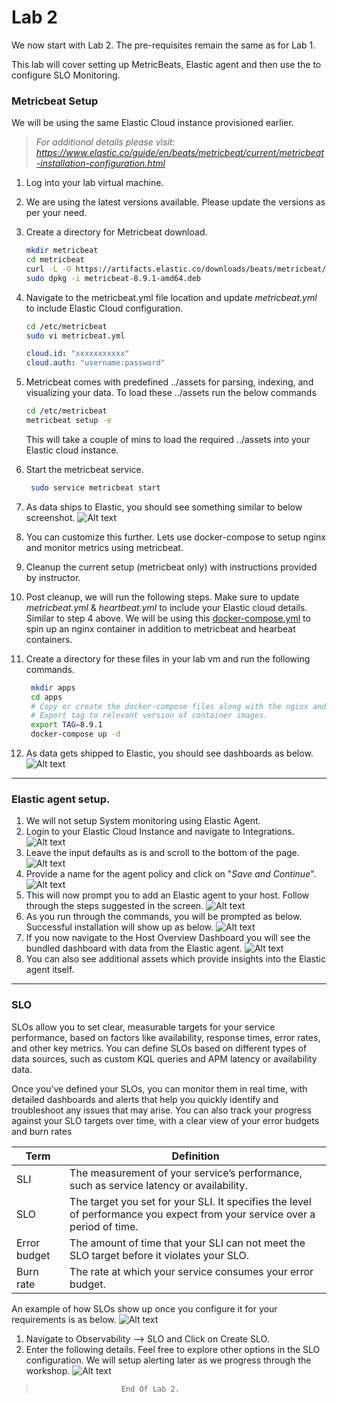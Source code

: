 # Lab 2

We now start with Lab 2. The pre-requisites remain the same as for Lab 1.

This lab will cover setting up MetricBeats, Elastic agent and then use the to configure SLO Monitoring.

### Metricbeat Setup

We will be using the same Elastic Cloud instance provisioned earlier.
>*For additional details please visit: https://www.elastic.co/guide/en/beats/metricbeat/current/metricbeat-installation-configuration.html*

1. Log into your lab virtual machine.
2. We are using the latest versions available. Please update the versions as per your need.
3. Create a directory for Metricbeat download.
   ```bash
   mkdir metricbeat
   cd metricbeat
   curl -L -O https://artifacts.elastic.co/downloads/beats/metricbeat/metricbeat-8.9.1-amd64.deb
   sudo dpkg -i metricbeat-8.9.1-amd64.deb
   ```
4. Navigate to the metricbeat.yml file location and update *metricbeat.yml* to include Elastic Cloud configuration.
   ```bash
   cd /etc/metricbeat
   sudo vi metricbeat.yml
   ```   
   ```yml
   cloud.id: "xxxxxxxxxxx"
   cloud.auth: "username:password" 
   ```
5. Metricbeat comes with predefined ../assets for parsing, indexing, and visualizing your data. 
   To load these ../assets run the below commands
   ```bash
   cd /etc/metricbeat
   metricbeat setup -e
   ```
   This will take a couple of mins to load the required ../assets into your Elastic cloud instance.
6. Start the metricbeat service.
   ```bash
    sudo service metricbeat start
   ```
7. As data ships to Elastic, you should see something similar to below screenshot.
    ![Alt text](../assets/image-13.png)

8. You can customize this further. Lets use docker-compose to setup nginx and monitor metrics using metricbeat.
9. Cleanup the current setup (metricbeat only) with instructions provided by instructor.
10. Post cleanup, we will run the following steps. Make sure to update *metricbeat.yml* & *heartbeat.yml* to include your Elastic cloud details. Similar to step 4 above.
 We will be using this [docker-compose.yml](docker-compose.yml) to spin up an nginx container in addition to metricbeat and hearbeat containers. 
11. Create a directory for these files in your lab vm and run the following commands. 
    ```bash
     mkdir apps
     cd apps
     # Copy or create the docker-compose files along with the nginx and beats files)
     # Export tag to relevant version of container images.
     export TAG=8.9.1
     docker-compose up -d
    ```
12. As data gets shipped to Elastic, you should see dashboards as below.
    ![Alt text](../assets/image-14.png)
---

### Elastic agent setup.

1. We will not setup System monitoring using Elastic Agent.
2. Login to your Elastic Cloud Instance and navigate to Integrations.
   ![Alt text](../assets/image-15.png)
3. Leave the input defaults as is and scroll to the bottom of the page.
   ![Alt text](../assets/image-16.png)
4. Provide a name for the agent policy and click on "*Save and Continue*".
   ![Alt text](../assets/image-17.png)
5. This will now prompt you to add an Elastic agent to your host. Follow through the steps suggested in the screen.
   ![Alt text](../assets/image-18.png)
6. As you run through the commands, you will be prompted as below. Successful installation will show up as below.
   ![Alt text](../assets/image-19.png)
7. If you now navigate to the Host Overview Dashboard you will see the bundled dashboard with data from the Elastic agent.
   ![Alt text](../assets/image-20.png)
8. You can also see additional assets which provide insights into the Elastic agent itself.
---
### SLO

SLOs allow you to set clear, measurable targets for your service performance, based on factors like availability, response times, error rates, and other key metrics. You can define SLOs based on different types of data sources, such as custom KQL queries and APM latency or availability data.

Once you’ve defined your SLOs, you can monitor them in real time, with detailed dashboards and alerts that help you quickly identify and troubleshoot any issues that may arise. You can also track your progress against your SLO targets over time, with a clear view of your error budgets and burn rates

| Term         | Definition                                                                 |
|--------------|-----------------------------------------------------------------------------|
| SLI          | The measurement of your service’s performance, such as service latency or availability. |
| SLO          | The target you set for your SLI. It specifies the level of performance you expect from your service over a period of time. |
| Error budget | The amount of time that your SLI can not meet the SLO target before it violates your SLO. |
| Burn rate    | The rate at which your service consumes your error budget.                    |

An example of how SLOs show up once you configure it for your requirements is as below.
![Alt text](https://www.elastic.co/guide/en/observability/current/images/slo-dashboard.png)

1. Navigate to Observability --> SLO and Click on Create SLO.
2. Enter the following details. Feel free to explore other options in the SLO configuration. We will setup alerting later as we progress through the workshop.
   ![Alt text](../assets/image-21.png)

>                        End Of Lab 2.


